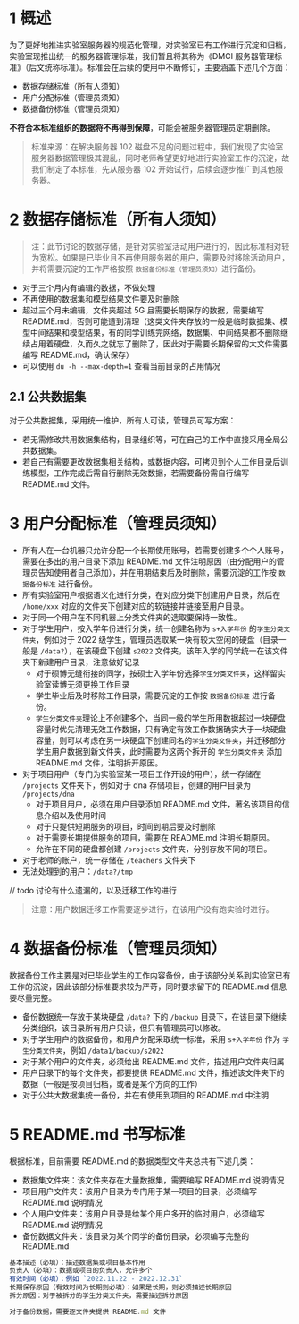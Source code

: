 # 1 概述

为了更好地推进实验室服务器的规范化管理，对实验室已有工作进行沉淀和归档，实验室现推出统一的服务器管理标准，我们暂且将其称为《DMCI 服务器管理标准》（后文统称标准）。标准会在后续的使用中不断修订，主要涵盖下述几个方面：

- 数据存储标准（所有人须知）
- 用户分配标准（管理员须知）
- 数据备份标准（管理员须知）

**不符合本标准组织的数据将不再得到保障**，可能会被服务器管理员定期删除。

> 标准来源：在解决服务器 102 磁盘不足的问题过程中，我们发现了实验室服务器数据管理极其混乱，同时老师希望更好地进行实验室工作的沉淀，故我们制定了本标准，先从服务器 102 开始试行，后续会逐步推广到其他服务器。

# 2 数据存储标准（所有人须知）

> 注：此节讨论的数据存储，是针对实验室活动用户进行的，因此标准相对较为宽松。如果是已毕业且不再使用服务器的用户，需要及时移除活动用户，并将需要沉淀的工作严格按照 `数据备份标准（管理员须知）`进行备份。

- 对于三个月内有编辑的数据，不做处理
- 不再使用的数据集和模型结果文件要及时删除
- 超过三个月未编辑，文件夹超过 5G 且需要长期保存的数据，需要编写 README.md，否则可能遭到清理（这类文件夹存放的一般是临时数据集、模型中间结果和模型结果，有的同学训练完网络，数据集、中间结果都不删除继续占用着硬盘，久而久之就忘了删除了，因此对于需要长期保留的大文件需要编写 README.md，确认保存）
- 可以使用 `du -h --max-depth=1` 查看当前目录的占用情况

## 2.1 公共数据集

对于公共数据集，采用统一维护，所有人可读，管理员可写方案：

- 若无需修改共用数据集结构，目录组织等，可在自己的工作中直接采用全局公共数据集。
- 若自己有需要更改数据集相关结构，或数据内容，可拷贝到个人工作目录后训练模型，工作完成后需自行删除无效数据，若需要备份需自行编写 README.md 文件。

# 3 用户分配标准（管理员须知）

- 所有人在一台机器只允许分配一个长期使用账号，若需要创建多个个人账号，需要在多出的用户目录下添加 README.md 文件注明原因（由分配用户的管理员告知使用者自己添加），并在用期结束后及时删除，需要沉淀的工作按 `数据备份标准` 进行备份。
- 所有实验室用户根据语义化进行分类，在对应分类下创建用户目录，然后在 `/home/xxx` 对应的文件夹下创建对应的软链接并链接至用户目录。
- 对于同一个用户在不同机器上分类文件夹的选取要保持一致性。
- 对于学生用户，按入学年份进行分类，统一创建名称为 `s+入学年份` 的`学生分类文件夹`，例如对于 2022 级学生，管理员选取某一块有较大空闲的硬盘（目录一般是 `/data?`），在该硬盘下创建 `s2022` 文件夹，该年入学的同学统一在该文件夹下新建用户目录，注意做好记录
  - 对于硕博无缝衔接的同学，按硕士入学年份选择`学生分类文件夹`，这样留实验室读博无须更换工作目录
  - 学生毕业后及时移除工作目录，需要沉淀的工作按 `数据备份标准` 进行备份。
  - `学生分类文件夹`理论上不创建多个，当同一级的学生所用数据超过一块硬盘容量时优先清理无效工作数据，只有确定有效工作数据确实大于一块硬盘容量，则可以考虑在另一块硬盘下创建同名的`学生分类文件夹`，并迁移部分学生用户数据到新文件夹，此时需要为这两个拆开的 `学生分类文件夹` 添加 README.md 文件，注明拆开原因。
- 对于项目用户（专门为实验室某一项目工作开设的用户），统一存储在 `/projects` 文件夹下，例如对于 dna 存储项目，创建的用户目录为 `/projects/dna`
  - 对于项目用户，必须在用户目录添加 README.md 文件，著名该项目的信息介绍以及使用时间
  - 对于只提供短期服务的项目，时间到期后要及时删除
  - 对于需要长期提供服务的项目，需要在 README.md 注明长期原因。
  - 允许在不同的硬盘都创建 `/projects` 文件夹，分别存放不同的项目。
- 对于老师的账户，统一存储在 `/teachers` 文件夹下
- 无法处理到的用户：`/data?/tmp`

// todo 讨论有什么遗漏的，以及迁移工作的进行

> 注意：用户数据迁移工作需要逐步进行，在该用户没有跑实验时进行。

# 4 数据备份标准（管理员须知）

数据备份工作主要是对已毕业学生的工作内容备份，由于该部分关系到实验室已有工作的沉淀，因此该部分标准要求较为严苛，同时要求留下的 README.md 信息要尽量完整。

- 备份数据统一存放于某块硬盘 `/data?` 下的 `/backup` 目录下，在该目录下继续分类组织，该目录所有用户只读，但只有管理员可以修改。
- 对于学生用户的数据备份，和用户分配采取统一标准，采用 `s+入学年份` 作为 `学生分类文件夹`，例如 `/data1/backup/s2022`
- 对于某个用户的文件夹，必须给出 README.md 文件，描述用户文件夹归属
- 用户目录下的每个文件夹，都要提供 README.md 文件，描述该文件夹下的数据（一般是按项目归档，或者是某个方向的工作）
- 对于公共大数据集统一备份，并在有使用到项目的 README.md 中注明

# 5 README.md 书写标准

根据标准，目前需要 README.md 的数据类型文件夹总共有下述几类：

- 数据集文件夹：该文件夹存在大量数据集，需要编写 README.md 说明情况
- 项目用户文件夹：该用户目录为专门用于某一项目的目录，必须编写 README.md 说明情况
- 个人用户文件夹：该用户目录是给某个用户多开的临时用户，必须编写 README.md 说明情况
- 备份数据文件夹：该目录为某个同学的备份目录，必须编写完整的 README.md

```js
基本描述（必填）：描述数据集或项目基本作用
负责人（必填）：数据或项目的负责人，允许多个
有效时间（必填）：例如 `2022.11.22 - 2022.12.31`
长期保存原因（有效时间为长期则必填）：如果是长期，则必须描述长期原因
拆分原因：对于被拆分的学生分类文件夹，需要描述拆分原因

对于备份数据，需要逐文件夹提供 README.md 文件
```
